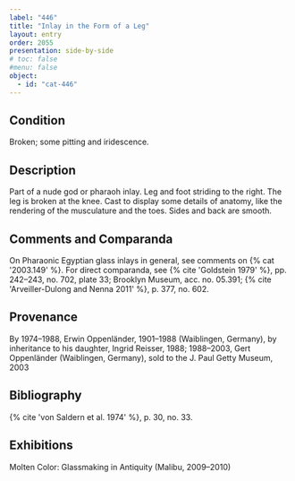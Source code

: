 ```yaml
---
label: "446"
title: "Inlay in the Form of a Leg"
layout: entry
order: 2055
presentation: side-by-side
# toc: false
#menu: false 
object:
  - id: "cat-446"
---
```


## Condition

Broken; some pitting and iridescence.

## Description

Part of a nude god or pharaoh inlay. Leg and foot striding to the right. The leg is broken at the knee. Cast to display some details of anatomy, like the rendering of the musculature and the toes. Sides and back are smooth.

## Comments and Comparanda

On Pharaonic Egyptian glass inlays in general, see comments on {% cat '2003.149' %}. For direct comparanda, see {% cite 'Goldstein 1979' %}, pp. 242–243, no. 702, plate 33; Brooklyn Museum, acc. no. 05.391; {% cite 'Arveiller-Dulong and Nenna 2011' %}, p. 377, no. 602.

## Provenance

By 1974–1988, Erwin Oppenländer, 1901–1988 (Waiblingen, Germany), by inheritance to his daughter, Ingrid Reisser, 1988; 1988–2003, Gert Oppenländer (Waiblingen, Germany), sold to the J. Paul Getty Museum, 2003

## Bibliography

{% cite 'von Saldern et al. 1974' %}, p. 30, no. 33.

## Exhibitions

Molten Color: Glassmaking in Antiquity (Malibu, 2009–2010)